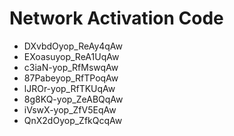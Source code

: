 # Network Activation Code
* DXvbdOyop_ReAy4qAw
* EXoasuyop_ReA1UqAw
* c3iaN-yop_RfMswqAw
* 87Pabeyop_RfTPoqAw
* lJROr-yop_RfTKUqAw
* 8g8KQ-yop_ZeABQqAw
* iVswX-yop_ZfV5EqAw
* QnX2dOyop_ZfkQcqAw